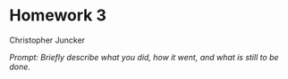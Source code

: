 # Homework 3

Christopher Juncker

*Prompt: Briefly describe what you did, how it went, and what is still to be done.*

